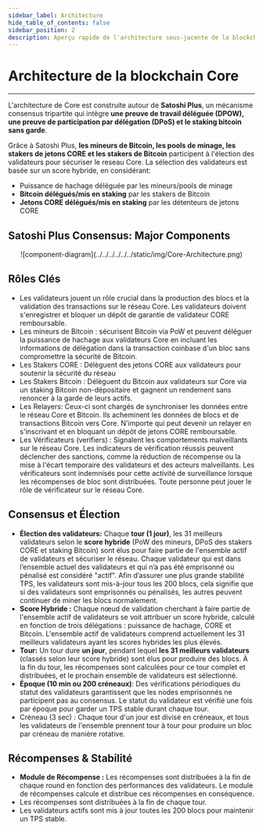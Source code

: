```yaml
---
sidebar_label: Architecture
hide_table_of_contents: false
sidebar_position: 2
description: Aperçu rapide de l'architecture sous-jacente de la blockchain de Core
---
```


# Architecture de la blockchain Core

---

L'architecture de Core est construite autour de **Satoshi Plus**, un mécanisme consensus tripartite qui intègre **une preuve de travail déléguée (DPOW), une preuve de participation par délégation (DPoS) et le staking bitcoin sans garde**.

Grâce à Satoshi Plus, **les mineurs de Bitcoin, les pools de minage, les stakers de jetons CORE et les stakers de Bitcoin** participent à l'élection des validateurs pour sécuriser le reseau Core. La sélection des validateurs est basée sur un score hybride, en considérant:

- Puissance de hachage déléguée par les mineurs/pools de minage
- **Bitcoin délégués/mis en staking** par les stakers de Bitcoin
- **Jetons CORE délégués/mis en staking** par les détenteurs de jetons CORE

## Satoshi Plus Consensus: Major Components

<p align="center">
![component-diagram](../../../../../../static/img/Core-Architecture.png)
</p>

## Rôles Clés

- Les validateurs jouent un rôle crucial dans la production des blocs et la validation des transactions sur le réseau Core. Les validateurs doivent s'enregistrer et bloquer un dépôt de garantie de validateur CORE remboursable.
- Les mineurs de Bitcoin : sécurisent Bitcoin via PoW et peuvent déléguer la puissance de hachage aux validateurs Core en incluant les informations de délégation dans la transaction coinbase d'un bloc sans compromettre la sécurité de Bitcoin.
- Les Stakers CORE : Délèguent des jetons CORE aux validateurs pour soutenir la sécurité du réseau
- Les Stakers Bitcoin : Délèguent du Bitcoin aux validateurs sur Core via un staking Bitcoin non-dépositaire et gagnent un rendement sans renoncer à la garde de leurs actifs.
- Les Relayers: Ceux-ci sont chargés de synchroniser les données entre le réseau Core et Bitcoin. Ils acheminent les données de blocs et de transactions Bitcoin vers Core. N'importe qui peut devenir un relayer en s'inscrivant et en bloquant un dépôt de jetons CORE remboursable.
- Les Vérificateurs (verifiers) : Signalent les comportements malveillants sur le réseau Core. Les indicateurs de vérification réussis peuvent déclencher des sanctions, comme la réduction de récompense ou la mise à l'écart temporaire des validateurs et des acteurs malveillants. Les vérificateurs sont indemnisés pour cette activité de surveillance lorsque les récompenses de bloc sont distribuées. Toute personne peut jouer le rôle de vérificateur sur le réseau Core.

## Consensus et Élection

- **Élection des validateurs:** Chaque **tour (1 jour)**, les 31 meilleurs validateurs selon le **score hybride** (PoW des mineurs, DPoS des stakers CORE et staking Bitcoin) sont élus pour faire partie de l'ensemble actif de validateurs et sécuriser le réseau. Chaque validateur qui est dans l’ensemble actuel des validateurs et qui n’a pas été emprisonné ou pénalisé est considéré "actif". Afin d’assurer une plus grande stabilité TPS, les validateurs sont mis-à-jour tous les 200 blocs, cela signifie que si des validateurs sont emprisonnés ou pénalisés, les autres peuvent continuer de miner les blocs normalement.
- **Score Hybride :** Chaque nœud de validation cherchant à faire partie de l'ensemble actif de validateurs se voit attribuer un score hybride, calculé en fonction de trois délégations : puissance de hachage, CORE et Bitcoin. L'ensemble actif de validateurs comprend actuellement les 31 meilleurs validateurs ayant les scores hybrides les plus élevés.
- **Tour:** Un tour dure **un jour**, pendant lequel **les 31 meilleurs validateurs** (classés selon leur score hybride) sont élus pour produire des blocs. À la fin du tour, les récompenses sont calculées pour ce tour complet et distribuées, et le prochain ensemble de validateurs est sélectionné.
- **Époque (10 min ou 200 créneaux)**: Des vérifications périodiques du statut des validateurs garantissent que les nodes emprisonnés ne participent pas au consensus. Le statut du validateur est vérifié une fois par époque pour garder un TPS stable durant chaque tour.
- Créneau (3 sec) : Chaque tour d'un jour est divisé en créneaux, et tous les validateurs de l'ensemble prennent tour à tour pour produire un bloc par créneau de manière rotative.

## Récompenses & Stabilité

- **Module de Récompense :** Les récompenses sont distribuées à la fin de chaque round en fonction des performances des validateurs. Le module de récompenses calcule et distribue ces récompenses en conséquence.
- Les récompenses sont distribuées à la fin de chaque tour.
- Les validateurs actifs sont mis à jour toutes les 200 blocs pour maintenir un TPS stable.
